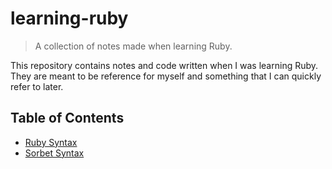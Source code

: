 # learning-ruby

> A collection of notes made when learning Ruby.

This repository contains notes and code written when I was learning Ruby. They are meant to be reference for myself and something that I can quickly refer to later.

## Table of Contents

* [Ruby Syntax](./ruby-syntax)
* [Sorbet Syntax](./sorbet-syntax)
